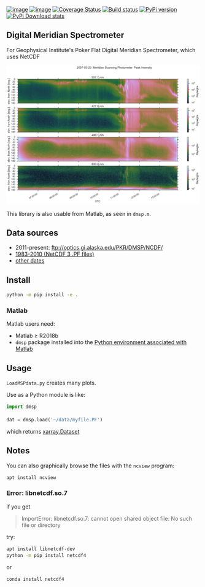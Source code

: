 [![image](https://zenodo.org/badge/DOI/10.5281/zenodo.167565.svg)](https://doi.org/10.5281/zenodo.167565)
[![image](https://travis-ci.org/scivision/digital-meridian-spectrometer.svg?branch=master)](https://travis-ci.org/scivision/digital-meridian-spectrometer)
[![Coverage Status](https://coveralls.io/repos/github/scivision/digital-meridian-spectrometer/badge.svg?branch=master)](https://coveralls.io/github/scivision/digital-meridian-spectrometer?branch=master)
[![Build status](https://ci.appveyor.com/api/projects/status/r7044ijm5pgmawwg?svg=true)](https://ci.appveyor.com/project/scivision/digital-meridian-spectrometer)
[![PyPi version](https://img.shields.io/pypi/pyversions/dmsp.svg)](https://pypi.python.org/pypi/dmsp)
[![PyPi Download stats](http://pepy.tech/badge/dmsp)](http://pepy.tech/project/dmsp)


## Digital Meridian Spectrometer

For Geophysical Institute's Poker Flat Digital Meridian Spectrometer, which uses NetCDF

![example of PF-DMSP data](tests/demo.png)

This library is also usable from Matlab, as seen in `dmsp.m`.


## Data sources

* 2011-present: ftp://optics.gi.alaska.edu/PKR/DMSP/NCDF/
* [1983-2010 (NetCDF 3 .PF files)](http://optics.gi.alaska.edu/realtime/data/msp/pkr)
* [other dates](http://optics.gi.alaska.edu/realtime/data/archive/PKR_MSP_X/)


## Install

```sh
python -m pip install -e .
```

### Matlab
Matlab users need:
* Matlab &ge; R2018b
* `dmsp` package installed into the [Python environment associated with Matlab](https://www.scivision.co/matlab-python-user-module-import/#switching-python-version)

## Usage

`LoadMSPdata.py` creates many plots.

Use as a Python module is like:
```python
import dmsp

dat = dmsp.load('~/data/myfile.PF')
```
which returns [xarray.Dataset](http://xarray.pydata.org/en/stable/generated/xarray.Dataset.html)

## Notes

You can also graphically browse the files with the `ncview` program:
```sh
apt install ncview
```

### Error: libnetcdf.so.7

if you get

> ImportError: libnetcdf.so.7: cannot open shared object file: No such file or directory

try:
```sh
apt install libnetcdf-dev
python -m pip install netcdf4
```
or
```sh
conda install netcdf4
```
